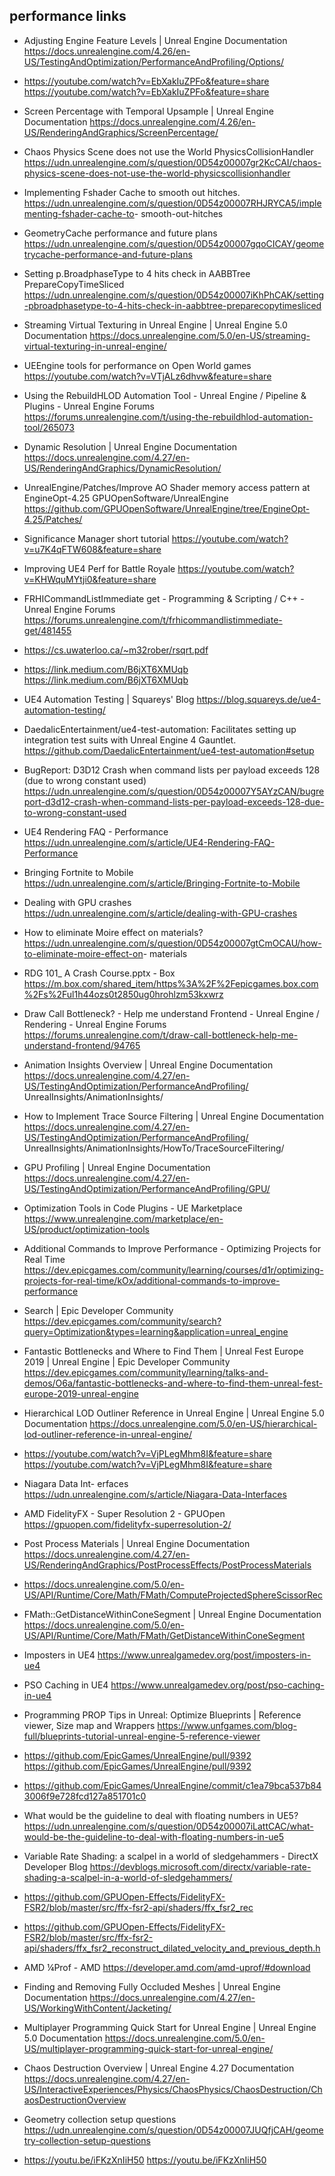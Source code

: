 ## performance links
* Adjusting Engine Feature Levels | Unreal Engine Documentation 
<https://docs.unrealengine.com/4.26/en-US/TestingAndOptimization/PerformanceAndProfiling/Options/>

* https://youtube.com/watch?v=EbXakIuZPFo&feature=share <https://youtube.com/watch?v=EbXakIuZPFo&feature=share>

* Screen Percentage with Temporal Upsample | Unreal Engine Documentation <https://docs.unrealengine.com/4.26/en-US/RenderingAndGraphics/ScreenPercentage/>

* Chaos Physics Scene does not use the World PhysicsCollisionHandler
<https://udn.unrealengine.com/s/question/0D54z00007gr2KcCAI/chaos-physics-scene-does-not-use-the-world-physicscollisionhandler>

* Implementing Fshader Cache to smooth out hitches.
<https://udn.unrealengine.com/s/question/0D54z00007RHJRYCA5/implementing-fshader-cache-to>- smooth-out-hitches

* GeometryCache performance and future plans
<https://udn.unrealengine.com/s/question/0D54z00007gqoCICAY/geometrycache-performance-and-future-plans>

* Setting p.BroadphaseType to 4 hits check in AABBTree PrepareCopyTimeSliced
<https://udn.unrealengine.com/s/question/0D54z00007iKhPhCAK/setting-pbroadphasetype-to-4-hits-check-in-aabbtree-preparecopytimesliced>

* Streaming Virtual Texturing in Unreal Engine | Unreal Engine 5.0 Documentation <https://docs.unrealengine.com/5.0/en-US/streaming-virtual-texturing-in-unreal-engine/>

* UEEngine tools for performance on Open World games
<https://youtube.com/watch?v=VTjALz6dhvw&feature=share>

* Using the RebuildHLOD Automation Tool - Unreal Engine / Pipeline & Plugins - Unreal Engine Forums
<https://forums.unrealengine.com/t/using-the-rebuildhlod-automation-tool/265073>

* Dynamic Resolution | Unreal Engine Documentation <https://docs.unrealengine.com/4.27/en-US/RenderingAndGraphics/DynamicResolution/>

* UnrealEngine/Patches/Improve AO Shader memory access pattern at EngineOpt-4.25 GPUOpenSoftware/UnrealEngine
<https://github.com/GPUOpenSoftware/UnrealEngine/tree/EngineOpt-4.25/Patches/>

* Significance Manager short tutorial
<https://youtube.com/watch?v=u7K4qFTW608&feature=share>

* Improving UE4 Perf for Battle Royale
 <https://youtube.com/watch?v=KHWquMYtji0&feature=share>

* FRHICommandListImmediate get - Programming & Scripting / C++ - Unreal Engine Forums <https://forums.unrealengine.com/t/frhicommandlistimmediate-get/481455>

* <https://cs.uwaterloo.ca/~m32rober/rsqrt.pdf>

* <https://link.medium.com/B6jXT6XMUqb> <https://link.medium.com/B6jXT6XMUqb>

* UE4 Automation Testing | Squareys' Blog <https://blog.squareys.de/ue4-automation-testing/>

* DaedalicEntertainment/ue4-test-automation: Facilitates setting up integration test suits with Unreal Engine 4 Gauntlet.
<https://github.com/DaedalicEntertainment/ue4-test-automation#setup>

* BugReport: D3D12 Crash when command lists per payload exceeds 128 (due to wrong constant used)
<https://udn.unrealengine.com/s/question/0D54z00007Y5AYzCAN/bugreport-d3d12-crash-when-command-lists-per-payload-exceeds-128-due-to-wrong-constant-used>

* UE4 Rendering FAQ - Performance <https://udn.unrealengine.com/s/article/UE4-Rendering-FAQ-Performance>

* Bringing Fortnite to Mobile <https://udn.unrealengine.com/s/article/Bringing-Fortnite-to-Mobile>

* Dealing with GPU crashes <https://udn.unrealengine.com/s/article/dealing-with-GPU-crashes>

* How to eliminate Moire effect on materials?
<https://udn.unrealengine.com/s/question/0D54z00007gtCmOCAU/how-to-eliminate-moire-effect-on>- materials

* RDG 101_ A Crash Course.pptx - Box
<https://m.box.com/shared_item/https%3A%2F%2Fepicgames.box.com%2Fs%2Ful1h44ozs0t2850ug0hrohlzm53kxwrz>

* Draw Call Bottleneck? - Help me understand Frontend - Unreal Engine / Rendering - Unreal Engine Forums
<https://forums.unrealengine.com/t/draw-call-bottleneck-help-me-understand-frontend/94765>

* Animation Insights Overview | Unreal Engine Documentation
<https://docs.unrealengine.com/4.27/en-US/TestingAndOptimization/PerformanceAndProfiling/> UnrealInsights/AnimationInsights/

* How to Implement Trace Source Filtering | Unreal Engine Documentation
<https://docs.unrealengine.com/4.27/en-US/TestingAndOptimization/PerformanceAndProfiling/> UnrealInsights/AnimationInsights/HowTo/TraceSourceFiltering/

* GPU Profiling | Unreal Engine Documentation <https://docs.unrealengine.com/4.27/en-US/TestingAndOptimization/PerformanceAndProfiling/GPU/>

* Optimization Tools in Code Plugins - UE Marketplace <https://www.unrealengine.com/marketplace/en-US/product/optimization-tools>

* Additional Commands to Improve Performance - Optimizing Projects for Real Time
<https://dev.epicgames.com/community/learning/courses/d1r/optimizing-projects-for-real-time/kOx/additional-commands-to-improve-performance>

* Search | Epic Developer Community
<https://dev.epicgames.com/community/search?query=Optimization&types=learning&application=unreal_engine>

* Fantastic Bottlenecks and Where to Find Them | Unreal Fest Europe 2019 | Unreal Engine | Epic Developer Community
<https://dev.epicgames.com/community/learning/talks-and-demos/O6a/fantastic-bottlenecks-and-where-to-find-them-unreal-fest-europe-2019-unreal-engine>

* Hierarchical LOD Outliner Reference in Unreal Engine | Unreal Engine 5.0 Documentation <https://docs.unrealengine.com/5.0/en-US/hierarchical-lod-outliner-reference-in-unreal-engine/>

* <https://youtube.com/watch?v=VjPLegMhm8I&feature=share> <https://youtube.com/watch?v=VjPLegMhm8I&feature=share>

* Niagara Data Int- erfaces <https://udn.unrealengine.com/s/article/Niagara-Data-Interfaces>

* AMD FidelityFX - Super Resolution 2 - GPUOpen <https://gpuopen.com/fidelityfx-superresolution-2/>

* Post Process Materials | Unreal Engine Documentation
<https://docs.unrealengine.com/4.27/en-US/RenderingAndGraphics/PostProcessEffects/PostProcessMaterials>

* <https://docs.unrealengine.com/5.0/en-US/API/Runtime/Core/Math/FMath/ComputeProjectedSphereScissorRec>

* FMath::GetDistanceWithinConeSegment | Unreal Engine Documentation
<https://docs.unrealengine.com/5.0/en-US/API/Runtime/Core/Math/FMath/GetDistanceWithinConeSegment>

* Imposters in UE4 <https://www.unrealgamedev.org/post/imposters-in-ue4>

* PSO Caching in UE4 <https://www.unrealgamedev.org/post/pso-caching-in-ue4>

* Programming PROP Tips in Unreal: Optimize Blueprints | Reference viewer, Size map and Wrappers
<https://www.unfgames.com/blog-full/blueprints-tutorial-unreal-engine-5-reference-viewer>

* <https://github.com/EpicGames/UnrealEngine/pull/9392> <https://github.com/EpicGames/UnrealEngine/pull/9392>

* <https://github.com/EpicGames/UnrealEngine/commit/c1ea79bca537b843006f9e728fcd127a851701c0>

* What would be the guideline to deal with floating numbers in UE5?
<https://udn.unrealengine.com/s/question/0D54z00007iLattCAC/what-would-be-the-guideline-to-deal-with-floating-numbers-in-ue5>

* Variable Rate Shading: a scalpel in a world of sledgehammers - DirectX Developer Blog
<https://devblogs.microsoft.com/directx/variable-rate-shading-a-scalpel-in-a-world-of-sledgehammers/>

* <https://github.com/GPUOpen-Effects/FidelityFX-FSR2/blob/master/src/ffx-fsr2-api/shaders/ffx_fsr2_rec>

* <https://github.com/GPUOpen-Effects/FidelityFX-FSR2/blob/master/src/ffx-fsr2-api/shaders/ffx_fsr2_reconstruct_dilated_velocity_and_previous_depth.h>

* AMD ¼Prof - AMD <https://developer.amd.com/amd-uprof/#download>

* Finding and Removing Fully Occluded Meshes | Unreal Engine Documentation <https://docs.unrealengine.com/4.27/en-US/WorkingWithContent/Jacketing/>

* Multiplayer Programming Quick Start for Unreal Engine | Unreal Engine 5.0 Documentation <https://docs.unrealengine.com/5.0/en-US/multiplayer-programming-quick-start-for-unreal-engine/>

* Chaos Destruction Overview | Unreal Engine 4.27 Documentation
<https://docs.unrealengine.com/4.27/en-US/InteractiveExperiences/Physics/ChaosPhysics/ChaosDestruction/ChaosDestructionOverview>

* Geometry collection setup questions
<https://udn.unrealengine.com/s/question/0D54z00007JUQfjCAH/geometry-collection-setup-questions>

* <https://youtu.be/iFKzXnIiH50> <https://youtu.be/iFKzXnIiH50>
